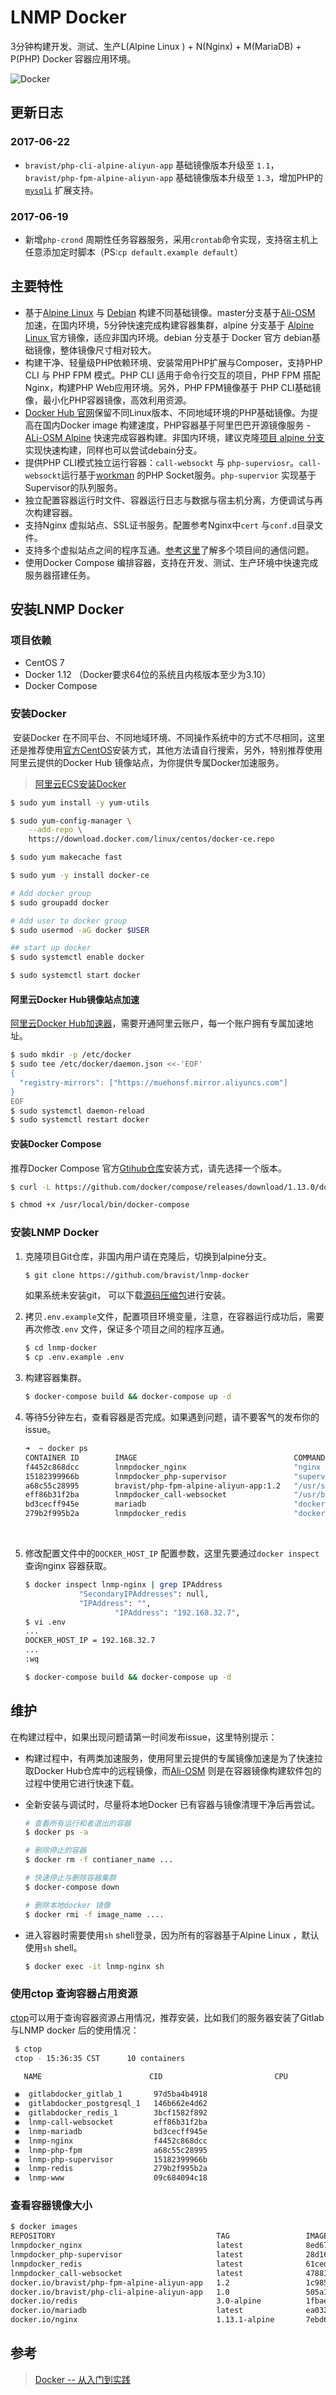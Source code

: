 # LNMP Docker 

3分钟构建开发、测试、生产L(Alpine Linux ) + N(Nginx) + M(MariaDB) + P(PHP) Docker 容器应用环境。

![Docker](./docker.png)

## 更新日志

### 2017-06-22

+ `bravist/php-cli-alpine-aliyun-app` 基础镜像版本升级至 `1.1`，`bravist/php-fpm-alpine-aliyun-app` 基础镜像版本升级至 `1.3`，增加PHP的[`mysqli`](http://php.net/manual/zh/mysqli.overview.php) 扩展支持。


### 2017-06-19

+ 新增`php-crond` 周期性任务容器服务，采用`crontab`命令实现，支持宿主机上任意添加定时脚本（PS:`cp default.example default`）

## 主要特性

+ 基于[Alpine Linux](https://alpinelinux.org/) 与 [Debian](https://www.debian.org/index.zh-cn.html) 构建不同基础镜像。master分支基于[Ali-OSM](http://mirrors.aliyun.com/) 加速，在国内环境，5分钟快速完成构建容器集群，alpine 分支基于 [Alpine Linux ](http://dl-4.alpinelinux.org/alpine/)官方镜像，适应非国内环境。debian 分支基于 Docker 官方 debian基础镜像，整体镜像尺寸相对较大。
+ 构建干净、轻量级PHP依赖环境、安装常用PHP扩展与Composer，支持PHP CLI 与 PHP FPM 模式。PHP CLI 适用于命令行交互的项目，PHP FPM 搭配 Nginx，构建PHP Web应用环境。另外，PHP FPM镜像基于 PHP CLI基础镜像，最小化PHP容器镜像，高效利用资源。
+ [Docker Hub 官网](https://hub.docker.com/search/?isAutomated=0&isOfficial=0&page=1&pullCount=0&q=bravist&starCount=0)保留不同Linux版本、不同地域环境的PHP基础镜像。为提高在国内Docker image 构建速度，PHP容器基于阿里巴巴开源镜像服务 -[ALi-OSM Alpine](https://mirrors.aliyun.com/alpine/edge/) 快速完成容器构建。非国内环境，建议克隆[项目 alpine 分支](https://github.com/bravist/lnmp-docker/tree/alpine)实现快速构建，同样也可以尝试debain分支。
+ 提供PHP CLI模式独立运行容器：`call-websockt` 与 `php-superviosr`。`call-websockt`运行基于[workman](http://www.workerman.net/) 的PHP Socket服务。`php-supervior` 实现基于Supervisor的队列服务。
+ 独立配置容器运行时文件、容器运行日志与数据与宿主机分离，方便调试与再次构建容器。
+ 支持Nginx 虚拟站点、SSL证书服务。配置参考Nginx中`cert` 与`conf.d`目录文件。
+ 支持多个虚拟站点之间的程序互通。[参考这里](https://github.com/laradock/laradock/issues/435)了解多个项目间的通信问题。
+ 使用Docker Compose 编排容器，支持在开发、测试、生产环境中快速完成服务器搭建任务。

## 安装LNMP Docker

### 项目依赖

+ CentOS 7
+ Docker 1.12 （Docker要求64位的系统且内核版本至少为3.10）
+ Docker Compose

### 安装Docker 

​	安装Docker 在不同平台、不同地域环境、不同操作系统中的方式不尽相同，这里还是推荐使用[官方CentOS](https://docs.docker.com/engine/installation/linux/centos/)安装方式，其他方法请自行搜索，另外，特别推荐使用阿里云提供的Docker Hub 镜像站点，为你提供专属Docker加速服务。

> [阿里云ECS安装Docker](https://help.aliyun.com/document_detail/51853.html)


```bash
$ sudo yum install -y yum-utils

$ sudo yum-config-manager \
    --add-repo \
    https://download.docker.com/linux/centos/docker-ce.repo

$ sudo yum makecache fast

$ sudo yum -y install docker-ce

# Add docker group
$ sudo groupadd docker

# Add user to docker group
$ sudo usermod -aG docker $USER

## start up docker
$ sudo systemctl enable docker

$ sudo systemctl start docker
```

#### 阿里云Docker Hub镜像站点加速

[阿里云Docker Hub加速器](https://cr.console.aliyun.com/#/accelerator)，需要开通阿里云账户，每一个账户拥有专属加速地址。

```bash
$ sudo mkdir -p /etc/docker
$ sudo tee /etc/docker/daemon.json <<-'EOF'
{
  "registry-mirrors": ["https://muehonsf.mirror.aliyuncs.com"]
}
EOF
$ sudo systemctl daemon-reload
$ sudo systemctl restart docker

```

#### 安装Docker Compose 

推荐Docker  Compose 官方[Gtihub仓库](https://github.com/docker/compose/releases)安装方式，请先选择一个版本。

```bash
$ curl -L https://github.com/docker/compose/releases/download/1.13.0/docker-compose-`uname -s`-`uname -m` > /usr/local/bin/docker-compose

$ chmod +x /usr/local/bin/docker-compose
```

### 安装LNMP Docker 

1.   克隆项目Git仓库，非国内用户请在克隆后，切换到alpine分支。

     ```bash
     $ git clone https://github.com/bravist/lnmp-docker
     ```

     如果系统未安装git， 可以下载[源码压缩包](https://github.com/bravist/lnmp-docker/releases/tag/1.0)进行安装。

2. 拷贝`.env.example`文件，配置项目环境变量，注意，在容器运行成功后，需要再次修改`.env` 文件，保证多个项目之间的程序互通。

     ```bash
     $ cd lnmp-docker 
     $ cp .env.example .env
     ```

3. 构建容器集群。

     ```bash
     $ docker-compose build && docker-compose up -d
     ```

4. 等待5分钟左右，查看容器是否完成。如果遇到问题，请不要客气的发布你的issue。

     ```bash
     ➜  ~ docker ps
     CONTAINER ID        IMAGE                                   COMMAND                  CREATED             STATUS              PORTS                                                               NAMES
     f4452c868dcc        lnmpdocker_nginx                        "nginx -g 'daemon off"   2 hours ago         Up 2 hours          0.0.0.0:80->80/tcp, 0.0.0.0:443->443/tcp                            lnmp-nginx
     15182399966b        lnmpdocker_php-supervisor               "supervisord --nodaem"   2 hours ago         Up 2 hours                                                                              lnmp-php-supervisor
     a68c55c28995        bravist/php-fpm-alpine-aliyun-app:1.2   "/usr/sbin/php-fpm7 -"   2 hours ago         Up 2 hours          0.0.0.0:9000->9000/tcp                                              lnmp-php-fpm
     eff86b31f2ba        lnmpdocker_call-websocket               "/usr/bin/php /usr/sh"   2 hours ago         Up 2 hours          0.0.0.0:8190-8191->8190-8191/tcp                                    lnmp-call-websocket
     bd3cecff945e        mariadb                                 "docker-entrypoint.sh"   2 hours ago         Up 2 hours          0.0.0.0:3306->3306/tcp                                              lnmp-mariadb
     279b2f995b2a        lnmpdocker_redis                        "docker-entrypoint.sh"   2 hours ago         Up 2 hours          0.0.0.0:6379->6379/tcp                                              lnmp-redis
     ```

     ​

5. 修改配置文件中的`DOCKER_HOST_IP` 配置参数，这里先要通过`docker inspect` 查询nginx 容器获取。

     ```bash
     $ docker inspect lnmp-nginx | grep IPAddress
                 "SecondaryIPAddresses": null,
                 "IPAddress": "",
                         "IPAddress": "192.168.32.7",
     $ vi .env
     ...
     DOCKER_HOST_IP = 192.168.32.7
     ...
     :wq

     $ docker-compose build && docker-compose up -d
     ```

## 维护

在构建过程中，如果出现问题请第一时间发布issue，这里特别提示：

+ 构建过程中，有两类加速服务，使用阿里云提供的专属镜像加速是为了快速拉取Docker Hub仓库中的远程镜像，而[Ali-OSM](http://mirrors.aliyun.com/) 则是在容器镜像构建软件包的过程中使用它进行快速下载。

+ 全新安装与调试时，尽量将本地Docker 已有容器与镜像清理干净后再尝试。

  ```bash
  # 查看所有运行和者退出的容器
  $ docker ps -a

  # 删除停止的容器
  $ docker rm -f contianer_name ...

  # 快速停止与删除容器集群
  $ docker-compose down 

  # 删除本地docker 镜像
  $ docker rmi -f image_name ....
  ```

+ 进入容器时需要使用`sh` shell登录，因为所有的容器基于Alpine Linux ，默认使用`sh` shell。

  ```bash
  $ docker exec -it lnmp-nginx sh
  ```

### 使用ctop 查询容器占用资源

 [ctop](https://github.com/bcicen/ctop)可以用于查询容器资源占用情况，推荐安装，比如我们的服务器安装了Gitlab与LNMP docker 后的使用情况：

```bash
 $ ctop
 ctop - 15:36:35 CST      10 containers

   NAME                        CID                         CPU                         MEM                         NET RX/TX                   IO R/W                      PIDS

 ◉  gitlabdocker_gitlab_1       97d5ba4b4918                             5%                     1.99G / 7.64G       948M / 1.6G                 120M / 776K                 0
 ◉  gitlabdocker_postgresql_1   146b662e4d62                             0%                      75M / 7.64G        897K / 8M                   24M / 0B                    0
 ◉  gitlabdocker_redis_1        3bcf1582f892                             2%                      14M / 7.64G        1.6G / 940M                 5M / 0B                     0
 ◉  lnmp-call-websocket         eff86b31f2ba                             0%                      66M / 7.64G        3K / 648B                   20M / 0B                    0
 ◉  lnmp-mariadb                bd3cecff945e                             0%                     179M / 7.64G        90K / 276K                  27M / 0B                    0
 ◉  lnmp-nginx                  f4452c868dcc                             0%                      8M / 7.64G         14M / 5M                    5M / 0B                     0
 ◉  lnmp-php-fpm                a68c55c28995                             0%                      72M / 7.64G        1M / 13M                    20M / 0B                    0
 ◉  lnmp-php-supervisor         15182399966b                             1%                     1.8G / 7.64G        92M / 145M                  26M / 0B                    0
 ◉  lnmp-redis                  279b2f995b2a                             0%                      8M / 7.64G         62M / 16M                   2M / 0B                     0
 ◉  lnmp-www                    09c684094c18                              -                           -             -                           -                           -
```

### 查看容器镜像大小

```bash
$ docker images
REPOSITORY                                    TAG                 IMAGE ID            CREATED             SIZE
lnmpdocker_nginx                              latest              8ed67b3d522c        2 hours ago         15.5 MB
lnmpdocker_php-supervisor                     latest              28d1689ec35b        2 hours ago         160.4 MB
lnmpdocker_redis                              latest              61cedd081dd7        2 hours ago         12.63 MB
lnmpdocker_call-websocket                     latest              47883e0cc4cd        2 hours ago         117.9 MB
docker.io/bravist/php-fpm-alpine-aliyun-app   1.2                 1c98507f2de3        2 hours ago         124 MB
docker.io/bravist/php-cli-alpine-aliyun-app   1.0                 505a11124094        24 hours ago        117.9 MB
docker.io/redis                               3.0-alpine          1fbae20f0017        24 hours ago        12.63 MB
docker.io/mariadb                             latest              ea0322bb4096        9 days ago          395.1 MB
docker.io/nginx                               1.13.1-alpine       7ebd6770d0d6        10 days ago         15.49 MB
```

##  参考

> [Docker -- 从入门到实践](https://yeasy.gitbooks.io/docker_practice/content/install/centos.html)

  ​